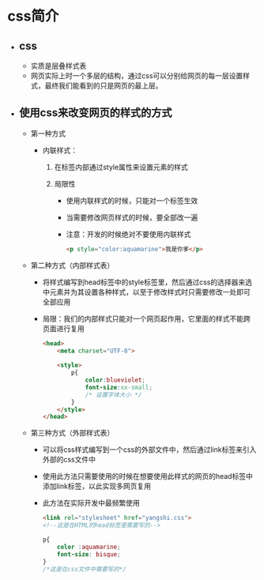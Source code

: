 # css简介

+ ##  css

  + 实质是层叠样式表
  + 网页实际上时一个多层的结构，通过css可以分别给网页的每一层设置样式，最终我们能看到的只是网页的最上层。

+ ## 使用css来改变网页的样式的方式

  + 第一种方式

    + 内联样式：

      1. 在标签内部通过style属性来设置元素的样式

      2. 局限性

         + 使用内联样式的时候，只能对一个标签生效

         + 当需要修改网页样式的时候，要全部改一遍

         + 注意：开发的时候绝对不要使用内联样式

           ```html
           <p style="color:aquamarine">我是你爹</p>
           ```

           

  + 第二种方式（内部样式表）

    + 将样式编写到head标签中的style标签里，然后通过css的选择器来选中元素并为其设置各种样式，以至于修改样式时只需要修改一处即可全部应用

    + 局限：我们的内部样式只能对一个网页起作用，它里面的样式不能跨页面进行复用

      ```html
      <head>
          <meta charset="UTF-8">
          
          <style>
              p{
                  color:blueviolet;
                  font-size:xx-small;
                  /* 设置字体大小 */
              }
          </style>
      </head>
      ```

      

  + 第三种方式（外部样式表）

    + 可以将css样式编写到一个css的外部文件中，然后通过link标签来引入外部的css文件中

    + 使用此方法只需要使用的时候在想要使用此样式的网页的head标签中添加link标签，以此实现多网页复用

    + 此方法在实际开发中最频繁使用

      ```html
      <link rel="stylesheet" href="yangshi.css">
      <!--这是在HTML的head标签里需要写的-->
      ```

      ```css
      p{
          color :aquamarine;
          font-size: bisque;
      }
      /*这是在css文件中需要写的*/
      ```

      